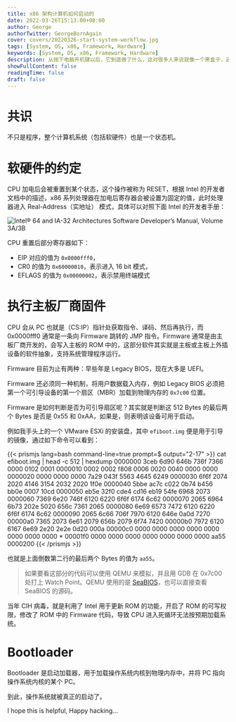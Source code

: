 ```yaml
---
title: x86 架构计算机如何启动的
date: 2022-03-26T15:13:00+08:00
author: George
authorTwitter: GeorgeBornAgain
cover: covers/20220326-start-system-workflow.jpg
tags: [System, OS, x86, Framework, Hardware]
keywords: [System, OS, x86, Framework, Hardware]
description: 从按下电脑开机键以后，它到底做了什么，这对很多人来说就像一个黑盒子，通过技术手段窥视这个黑盒子后发现计算机世界没有魔法！一切都是有理可依的。
showFullContent: false
readingTime: false
draft: false
---
```


# 共识

不只是程序，整个计算机系统（包括软硬件）也是一个状态机。

# 软硬件的约定

CPU 加电后会被重置到某个状态，这个操作被称为 RESET，根据 Intel 的开发者文档中的描述，x86 系列处理器在加电后寄存器会被设置为固定的值，此时处理器进入 Real-Address（实地址） 模式，具体可以对照下面 Intel 的开发者手册：

![Intel® 64 and IA-32 Architectures Software Developer’s Manual, Volume 3A/3B](/article/20221126-intel-software-developers-manual.png)

CPU 重置后部分寄存器如下：

* EIP 对应的值为 `0x0000fff0`，
* CR0 的值为 `0x60000010`，表示进入 16 bit 模式，
* EFLAGS 的值为 `0x00000002`，表示禁用终端模式

# 执行主板厂商固件

CPU 会从 PC 也就是（CS:IP）指针处获取指令、译码、然后再执行，而 0x0000fff0 通常是一条向 Firmware 跳转的 JMP 指令。Firmware 通常是由主板厂商开发的，会写入主板的 ROM 中的，这部分软件其实就是主板或主板上外插设备的软件抽象，支持系统管理程序运行。

Firmware 目前为止有两种：早些年是 Legacy BIOS，现在大多是 UEFI。

Firmware 还必须同一种机制，将用户数据载入内存，例如 Legacy BIOS 必须把第一个可引导设备的第一个扇区（MBR）加载到物理内存的 `0x7c00` 位置。

Firmware 是如何判断是否为可引导扇区呢？其实就是判断这 512 Bytes 的最后两个 Bytes 是否是 0x55 和 0xAA，如果是，则表明该设备可用于启动。

例如我手头上的一个 VMware ESXi 的安装盘，其中 `efiboot.img` 便是用于引导的镜像，通过如下命令可以看到：

{{< prismjs lang=bash command-line=true prompt=$ output="2-17" >}}
cat efiboot.img | head -c 512 | hexdump
0000000 3ceb 6d90 646b 736f 7366 0000 0102 0001
0000010 0002 0002 f808 0006 0020 0040 0000 0000
0000020 0000 0000 0000 7a29 043f 5563 4645 6249
0000030 6f6f 2074 2020 4146 3154 2032 2020 1f0e
0000040 5bbe ac7c c022 0b74 b456 bb0e 0007 10cd
0000050 eb5e 32f0 cde4 cd16 eb19 54fe 6968 2073
0000060 7369 6e20 746f 6120 6220 6f6f 6174 6c62
0000070 2065 6964 6b73 202e 5020 656c 7361 2065
0000080 6e69 6573 7472 6120 6220 6f6f 6174 6c62
0000090 2065 6c66 706f 7970 6120 646e 0a0d 7270
00000a0 7365 2073 6e61 2079 656b 2079 6f74 7420
00000b0 7972 6120 6167 6e69 2e20 2e2e 0d20 000a
00000c0 0000 0000 0000 0000 0000 0000 0000 0000
*
00001f0 0000 0000 0000 0000 0000 0000 0000 aa55
0000200
{{< /prismjs >}}

也就是上面倒数第二行的最后两个 Bytes 的值为 `aa55`。

> 如果要看这部分的代码可以使用 QEMU 来模拟，并且用 GDB 在 0x7c00 处打上 Watch Point。QEMU 使用的是 [SeaBIOS](https://www.seabios.org/SeaBIOS)，也可以直接查看 SeaBIOS 的源码。

当年 CIH 病毒，就是利用了 Intel 用于更新 ROM 的功能，开启了 ROM 的可写权限，修改了 ROM 中的 Firmware 代码，导致 CPU 进入死循环无法按预期加载系统。

# Bootloader

Bootloader 是启动加载器，用于加载操作系统内核到物理内存中，并将 PC 指向操作系统内核的某个 PC。

到此，操作系统就被真正的启动了。

I hope this is helpful, Happy hacking...
